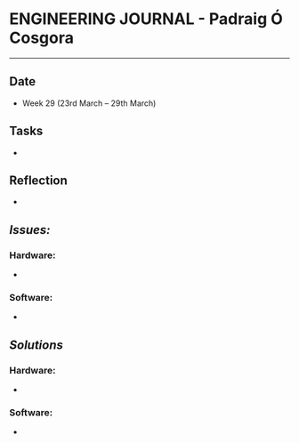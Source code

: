 
# **ENGINEERING JOURNAL - Padraig Ó Cosgora**
----------------------------------------------------------------------

## **Date**
-	Week 29 (23rd March – 29th March)

## **Tasks**
-

## **Reflection**
-

## **_Issues:_**

### **Hardware:**
-	

### **Software:**
-	

## **_Solutions_**

### **Hardware:**
-	


### **Software:**
-	
